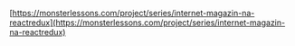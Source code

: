 [https://monsterlessons.com/project/series/internet-magazin-na-reactredux](https://monsterlessons.com/project/series/internet-magazin-na-reactredux)